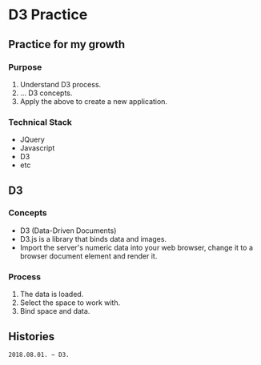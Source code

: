 # D3 Practice
## Practice for my growth
### Purpose
1. Understand D3 process.
2. ... D3 concepts.
3. Apply the above to create a new application.

### Technical Stack
* JQuery
* Javascript
* D3
* etc

## D3
### Concepts
* D3 (Data-Driven Documents)
* D3.js is a library that binds data and images.
* Import the server's numeric data into your web browser, change it to a browser document element and render it.

### Process
1. The data is loaded.
2. Select the space to work with.
3. Bind space and data.

## Histories
    2018.08.01. ~ D3.